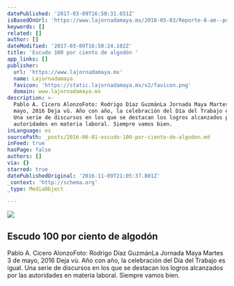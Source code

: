 ```yaml
---
datePublished: '2017-03-09T16:50:31.651Z'
isBasedOnUrl: 'https://www.lajornadamaya.mx/2016-05-03/Reporte-8-am--por-Pablo-Cicero'
keywords: []
related: []
author: []
dateModified: '2017-03-09T16:50:24.102Z'
title: 'Escudo 100 por ciento de algodón '
app_links: []
publisher:
  url: 'https://www.lajornadamaya.mx'
  name: Lajornadamaya
  favicon: 'https://static.lajornadamaya.mx/v2/favicon.png'
  domain: www.lajornadamaya.mx
description: >-
  Pablo A. Cicero AlonzoFoto: Rodrigo Díaz GuzmánLa Jornada Maya Martes 3 de
  mayo, 2016 Deja vù. Año con año, la celebración del Día del Trabajo es igual.
  Una serie de discursos en los que se destacan los logros alcanzados por las
  autoridades en materia laboral. Siempre vamos bien.
inLanguage: es
sourcePath: _posts/2016-06-01-escudo-100-por-ciento-de-algodon.md
inFeed: true
hasPage: false
authors: []
via: {}
starred: true
datePublishedOriginal: '2016-11-09T21:05:37.801Z'
_context: 'http://schema.org'
_type: MediaObject

---
```

<article style=""><img src="https://s3-us-west-2.amazonaws.com/the-grid-img/p/dbe64a05a22908e9a2705a1e451f4b2f2c8332f8.jpg" /><h1>Escudo 100 por ciento de algodón </h1><p>Pablo A. Cicero AlonzoFoto: Rodrigo Díaz GuzmánLa Jornada Maya Martes 3 de mayo, 2016 Deja vù. Año con año, la celebración del Día del Trabajo es igual. Una serie de discursos en los que se destacan los logros alcanzados por las autoridades en materia laboral. Siempre vamos bien.</p></article>